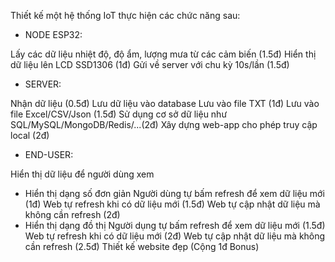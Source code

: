 Thiết kế một hệ thống IoT thực hiện các chức năng sau:

- NODE ESP32:

Lấy các dữ liệu nhiệt độ, độ ẩm, lượng mưa từ các cảm biến (1.5đ)
Hiển thị dữ liệu lên LCD SSD1306 (1đ)
Gửi về server với chu kỳ 10s/lần (1.5đ)
- SERVER:

Nhận dữ liệu (0.5đ)
Lưu dữ liệu vào database
Lưu vào file TXT (1đ)
Lưu vào file Excel/CSV/Json (1.5đ)
Sử dụng cơ sở dữ liệu như SQL/MySQL/MongoDB/Redis/...(2đ)
Xây dựng web-app cho phép truy cập local (2đ)
- END-USER:

Hiển thị dữ liệu để người dùng xem
+ Hiển thị dạng số đơn giản
Người dùng tự bấm refresh để xem dữ liệu mới (1đ)
Web tự refresh khi có dữ liệu mới (1.5đ)
Web tự cập nhật dữ liệu mà không cần refresh (2đ)
+ Hiển thị dạng đồ thị
Người dụng tự bấm refresh để xem dữ liệu mới (1.5đ)
Web tự refresh khi có dữ liệu mới (2đ)
Web tự cập nhật dữ liệu mà không cần refresh (2.5đ)
Thiết kế website đẹp (Cộng 1đ Bonus)